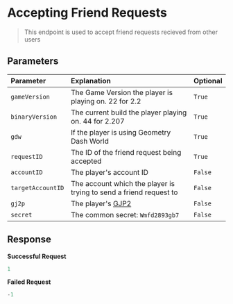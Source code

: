 # Accepting Friend Requests

> This endpoint is used to accept friend requests recieved from other users

## Parameters

| Parameter         | Explanation                                                        | Optional |
| :---------------- | :----------------------------------------------------------------- | -------- |
| `gameVersion`     | The Game Version the player is playing on. 22 for 2.2              | `True`   |
| `binaryVersion`   | The current build the player playing on. 44 for 2.207              | `True`   |
| `gdw`             | If the player is using Geometry Dash World                         | `True`   |
| `requestID`       | The ID of the friend request being accepted                        | `True`   |
| `accountID`       | The player's account ID                                            | `False`  |
| `targetAccountID` | The account which the player is trying to send a friend request to | `False`  |
| `gj2p`            | The player's [GJP2](/topics/encryption/gjp.md)                     | `False`  |
| `secret`          | The common secret: `Wmfd2893gb7`                                   | `False`  |

## Response

**Successful Request**

```py
1
```

**Failed Request**

```py
-1
```
